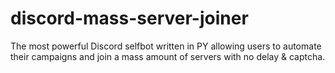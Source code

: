 # discord-mass-server-joiner
The most powerful Discord selfbot written in PY allowing users to automate their campaigns and join a mass amount of servers with no delay &amp; captcha.



